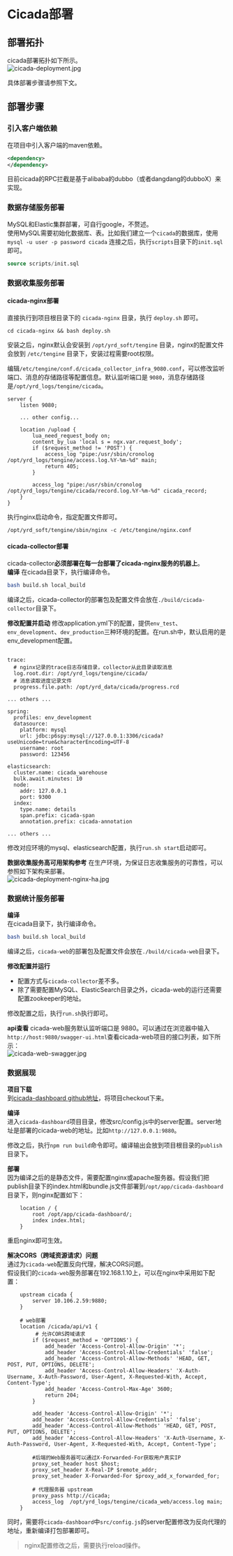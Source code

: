 # Cicada部署
## 部署拓扑
cicada部署拓扑如下所示。  
![cicada-deployment.jpg](static/images/cicada_deployment.jpg)  

具体部署步骤请参照下文。

## 部署步骤
### 引入客户端依赖
在项目中引入客户端的maven依赖。
```xml
<dependency>
</dependency>
```
目前cicada的RPC拦截是基于alibaba的dubbo（或者dangdang的dubboX）来实现。

### 数据存储服务部署
MySQL和Elastic集群部署，可自行google，不赘述。  
使用MySQL需要初始化数据库、表。比如我们建立一个```cicada```的数据库，使用 ```mysql -u user -p password cicada``` 连接之后，执行```scripts```目录下的```init.sql```即可。  
```sql
source scripts/init.sql
```

### 数据收集服务部署
#### cicada-nginx部署  
直接执行到项目根目录下的 ```cicada-nginx``` 目录，执行 ```deploy.sh``` 即可。
```
cd cicada-nginx && bash deploy.sh
```
安装之后，nginx默认会安装到 ```/opt/yrd_soft/tengine``` 目录，nginx的配置文件会放到 ```/etc/tengine``` 目录下，安装过程需要root权限。  

编辑```/etc/tengine/conf.d/cicada_collector_infra_9080.conf```，可以修改监听端口、消息的存储路径等配置信息。默认监听端口是 ```9080```，消息存储路径是```/opt/yrd_logs/tengine/cicada```。  
```
server {
    listen 9080;
    
    ... other config...

    location /upload {
        lua_need_request_body on;  
        content_by_lua 'local s = ngx.var.request_body';  
        if ($request_method != 'POST') {
            access_log "pipe:/usr/sbin/cronolog /opt/yrd_logs/tengine/access.log.%Y-%m-%d" main;
            return 405;
        }

        access_log "pipe:/usr/sbin/cronolog /opt/yrd_logs/tengine/cicada/record.log.%Y-%m-%d" cicada_record;
    }
}
```

执行nginx启动命令，指定配置文件即可。
```
/opt/yrd_soft/tengine/sbin/nginx -c /etc/tengine/nginx.conf
```

#### cicada-collector部署
cicada-collector**必须部署在每一台部署了cicada-nginx服务的机器上**。  
**编译** 
在cicada目录下，执行编译命令。  
```bash
bash build.sh local_build
```
编译之后，cicada-collector的部署包及配置文件会放在```./build/cicada-collector```目录下。

**修改配置并启动**
修改application.yml下的配置，提供```env_test```、```env_development```、```dev_production```三种环境的配置。在run.sh中，默认启用的是env_development配置。
```

trace:
  # nginx记录的trace日志存储目录，collector从此目录读取消息
  log.root.dir: /opt/yrd_logs/tengine/cicada/
  # 消息读取进度记录文件
  progress.file.path: /opt/yrd_data/cicada/progress.rcd

... others ...

spring:
  profiles: env_development
  datasource:
    platform: mysql
    url: jdbc:p6spy:mysql://127.0.0.1:3306/cicada?useUnicode=true&characterEncoding=UTF-8
    username: root
    password: 123456

elasticsearch:
  cluster.name: cicada_warehouse
  bulk.await.minutes: 10
  node:
    addr: 127.0.0.1
    port: 9300
  index:
    type.name: details
    span.prefix: cicada-span
    annotation.prefix: cicada-annotation

... others ...

```
修改对应环境的mysql、elasticsearch配置，执行```run.sh start```启动即可。

**数据收集服务高可用架构参考**
在生产环境，为保证日志收集服务的可靠性，可以参照如下架构来部署。  
![cicada-deployment-nginx-ha.jpg](static/images/cicada_deployment_nginx_ha.jpg)

### 数据统计服务部署 
**编译**  
在cicada目录下，执行编译命令。  
```bash
bash build.sh local_build
```
编译之后，```cicada-web```的部署包及配置文件会放在```./build/cicada-web```目录下。

**修改配置并运行**
+ 配置方式与```cicada-collector```差不多。  
+ 除了需要配置MySQL、ElasticSearch目录之外，cicada-web的运行还需要配置zookeeper的地址。  

修改配置之后，执行```run.sh```执行即可。

**api查看**
cicada-web服务默认监听端口是 9880。可以通过在浏览器中输入 ```http://host:9880/swagger-ui.html```查看cicada-web项目的接口列表，如下所示：  
![cicada-web-swagger.jpg](static/images/cicada_web_swagger.jpg)

### 数据展现
**项目下载**  
到[cicada-dashboard github地址](https://github.com/Yirendai/cicada-dashboard)，将项目checkout下来。

**编译**  
进入```cicada-dashboard```项目目录，修改src/config.js中的server配置。server地址是部署的cicada-web的地址。比如```http://127.0.0.1:9880```。  

修改之后，执行```npm run build```命令即可。编译输出会放到项目根目录的```publish```目录下。

**部署**  
因为编译之后的是静态文件，需要配置nginx或apache服务器。假设我们把publish目录下的index.html和bundle.js文件部署到```/opt/app/cicada-dashboard```目录下，则nginx配置如下：
```
    location / { 
        root /opt/app/cicada-dashboard/;
        index index.html;
    } 
```
重启nginx即可生效。

**解决CORS（跨域资源请求）问题**  
通过为```cicada-web```配置反向代理，解决CORS问题。  
假设我们的```cicada-web```服务部署在192.168.1.10上，可以在nginx中采用如下配置：  
```
    upstream cicada {
        server 10.106.2.59:9880;
    }

    # web部署
    location /cicada/api/v1 {
         # 允许CORS跨域请求
        if ($request_method = 'OPTIONS') {
            add_header 'Access-Control-Allow-Origin' '*';
            add_header 'Access-Control-Allow-Credentials' 'false';
            add_header 'Access-Control-Allow-Methods' 'HEAD, GET, POST, PUT, OPTIONS, DELETE'; 
            add_header 'Access-Control-Allow-Headers' 'X-Auth-Username, X-Auth-Password, User-Agent, X-Requested-With, Accept, Content-Type';
            add_header 'Access-Control-Max-Age' 3600;
            return 204;
        }   

        add_header 'Access-Control-Allow-Origin' '*';
        add_header 'Access-Control-Allow-Credentials' 'false';
        add_header 'Access-Control-Allow-Methods' 'HEAD, GET, POST, PUT, OPTIONS, DELETE'; 
        add_header 'Access-Control-Allow-Headers' 'X-Auth-Username, X-Auth-Password, User-Agent, X-Requested-With, Accept, Content-Type'; 

        #后端的Web服务器可以通过X-Forwarded-For获取用户真实IP
        proxy_set_header host $host;
        proxy_set_header X-Real-IP $remote_addr;
        proxy_set_header X-Forwarded-For $proxy_add_x_forwarded_for;

        # 代理服务器 upstream
        proxy_pass http://cicada;
        access_log  /opt/yrd_logs/tengine/cicada_web/access.log main;
    }
```  

同时，需要将```cicada-dashboard```中```src/config.js```的server配置修改为反向代理的地址，重新编译打包部署即可。

> nginx配置修改之后，需要执行reload操作。
